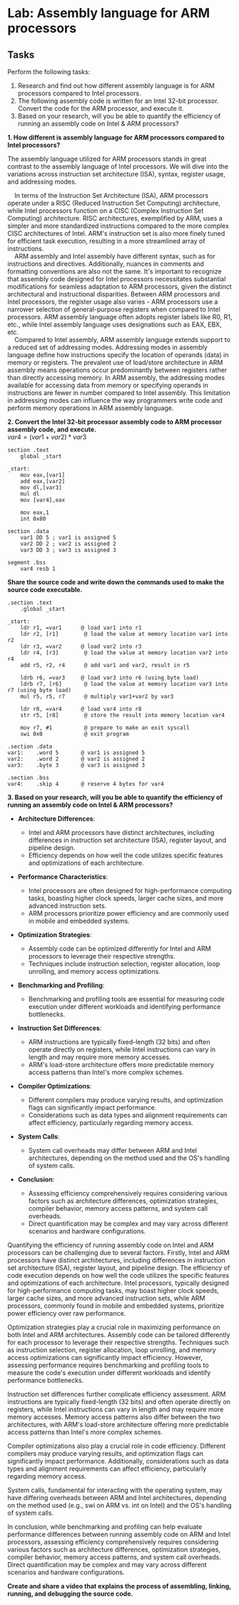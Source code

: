 # Lab: Assembly language for ARM processors

## Tasks
Perform the following tasks:  
1. Research and find out how different assembly language is for ARM processors compared to Intel processors.
2. The following assembly code is written for an Intel 32-bit processor. Convert the code for the ARM processor, and execute it.
3. Based on your research, will you be able to quantify the efficiency of running an assembly code on Intel & ARM processors?


**1. How different is assembly language for ARM processors compared to Intel processors?**

The assembly language utilized for ARM processors stands in great contrast to the assembly language of Intel processors. We will dive into the variations across instruction set architecture (ISA), syntax, register usage, and addressing modes.

&nbsp;&nbsp;&nbsp;&nbsp;In terms of the Instruction Set Architecture (ISA), ARM processors operate under a RISC (Reduced Instruction Set Computing) architecture, while Intel processors function on a CISC (Complex Instruction Set Computing) architecture. RISC architectures, exemplified by ARM, uses a simpler and more standardized instructions compared to the more complex CISC architectures of Intel. ARM's instruction set is also more finely tuned for efficient task execution, resulting in a more streamlined array of instructions.  
&nbsp;&nbsp;&nbsp;&nbsp;ARM assembly and Intel assembly have different syntax, such as for instructions and directives. Additionally, nuances in comments and formatting conventions are also not the same. It's important to recognize that assembly code designed for Intel processors necessitates substantial modifications for seamless adaptation to ARM processors, given the distinct architectural and instructional disparities. Between ARM processors and Intel processors, the register usage also varies - ARM processors use a narrower selection of general-purpose registers when compared to Intel processors. ARM assembly language often adopts register labels like R0, R1, etc., while Intel assembly language uses designations such as EAX, EBX, etc.  
&nbsp;&nbsp;&nbsp;&nbsp;Compared to Intel assembly, ARM assembly language extends support to a reduced set of addressing modes. Addressing modes in assembly language define how instructions specify the location of operands (data) in memory or registers. The prevalent use of load/store architecture in ARM assembly means operations occur predominantly between registers rather than directly accessing memory. In ARM assembly, the addressing modes available for accessing data from memory or specifying operands in instructions are fewer in number compared to Intel assembly. This limitation in addressing modes can influence the way programmers write code and perform memory operations in ARM assembly language.  

**2. Convert the Intel 32-bit processor assembly code to ARM processor assembly code, and execute.**  
$var4 = (var1+var2)*var3$

```assembly
section .text
    global _start

_start:
    mov eax,[var1]
    add eax,[var2]
    mov dl,[var3]
    mul dl
    mov [var4],eax
    
    mov eax,1
    int 0x80

section .data
    var1 DD 5 ; var1 is assigned 5
    var2 DD 2 ; var2 is assigned 2
    var3 DD 3 ; var3 is assigned 3
    
segment .bss
    var4 resb 1
```

**Share the source code and write down the commands used to make the source code executable.**
```assembly
.section .text
    .global _start

_start:
    ldr r1, =var1      @ load var1 into r1
    ldr r2, [r1]        @ load the value at memory location var1 into r2
    ldr r3, =var2      @ load var2 into r3
    ldr r4, [r3]        @ load the value at memory location var2 into r4
    add r5, r2, r4      @ add var1 and var2, result in r5
    
    ldrb r6, =var3     @ load var3 into r6 (using byte load)
    ldrb r7, [r6]       @ load the value at memory location var3 into r7 (using byte load)
    mul r5, r5, r7      @ multiply var1+var2 by var3
    
    ldr r8, =var4      @ load var4 into r8
    str r5, [r8]        @ store the result into memory location var4
    
    mov r7, #1          @ prepare to make an exit syscall
    swi 0x0             @ exit program

.section .data
var1:    .word 5       @ var1 is assigned 5
var2:    .word 2       @ var2 is assigned 2
var3:    .byte 3       @ var3 is assigned 3

.section .bss
var4:    .skip 4       @ reserve 4 bytes for var4
```
**3. Based on your research, will you be able to quantify the efficiency of running an assembly code on Intel & ARM processors?**

- **Architecture Differences**:
  - Intel and ARM processors have distinct architectures, including differences in instruction set architecture (ISA), register layout, and pipeline design.
  - Efficiency depends on how well the code utilizes specific features and optimizations of each architecture.

- **Performance Characteristics**:
  - Intel processors are often designed for high-performance computing tasks, boasting higher clock speeds, larger cache sizes, and more advanced instruction sets.
  - ARM processors prioritize power efficiency and are commonly used in mobile and embedded systems.

- **Optimization Strategies**:
  - Assembly code can be optimized differently for Intel and ARM processors to leverage their respective strengths.
  - Techniques include instruction selection, register allocation, loop unrolling, and memory access optimizations.

- **Benchmarking and Profiling**:
  - Benchmarking and profiling tools are essential for measuring code execution under different workloads and identifying performance bottlenecks.
  
- **Instruction Set Differences**:
  - ARM instructions are typically fixed-length (32 bits) and often operate directly on registers, while Intel instructions can vary in length and may require more memory accesses.
  - ARM's load-store architecture offers more predictable memory access patterns than Intel's more complex schemes.
  
- **Compiler Optimizations**:
  - Different compilers may produce varying results, and optimization flags can significantly impact performance.
  - Considerations such as data types and alignment requirements can affect efficiency, particularly regarding memory access.

- **System Calls**:
  - System call overheads may differ between ARM and Intel architectures, depending on the method used and the OS's handling of system calls.

- **Conclusion**:
  - Assessing efficiency comprehensively requires considering various factors such as architecture differences, optimization strategies, compiler behavior, memory access patterns, and system call overheads.
  - Direct quantification may be complex and may vary across different scenarios and hardware configurations.


Quantifying the efficiency of running assembly code on Intel and ARM processors can be challenging due to several factors. Firstly, Intel and ARM processors have distinct architectures, including differences in instruction set architecture (ISA), register layout, and pipeline design. The efficiency of code execution depends on how well the code utilizes the specific features and optimizations of each architecture. Intel processors, typically designed for high-performance computing tasks, may boast higher clock speeds, larger cache sizes, and more advanced instruction sets, while ARM processors, commonly found in mobile and embedded systems, prioritize power efficiency over raw performance.

Optimization strategies play a crucial role in maximizing performance on both Intel and ARM architectures. Assembly code can be tailored differently for each processor to leverage their respective strengths. Techniques such as instruction selection, register allocation, loop unrolling, and memory access optimizations can significantly impact efficiency. However, assessing performance requires benchmarking and profiling tools to measure the code's execution under different workloads and identify performance bottlenecks.

Instruction set differences further complicate efficiency assessment. ARM instructions are typically fixed-length (32 bits) and often operate directly on registers, while Intel instructions can vary in length and may require more memory accesses. Memory access patterns also differ between the two architectures, with ARM's load-store architecture offering more predictable access patterns than Intel's more complex schemes.

Compiler optimizations also play a crucial role in code efficiency. Different compilers may produce varying results, and optimization flags can significantly impact performance. Additionally, considerations such as data types and alignment requirements can affect efficiency, particularly regarding memory access.

System calls, fundamental for interacting with the operating system, may have differing overheads between ARM and Intel architectures, depending on the method used (e.g., swi on ARM vs. int on Intel) and the OS's handling of system calls.

In conclusion, while benchmarking and profiling can help evaluate performance differences between running assembly code on ARM and Intel processors, assessing efficiency comprehensively requires considering various factors such as architecture differences, optimization strategies, compiler behavior, memory access patterns, and system call overheads. Direct quantification may be complex and may vary across different scenarios and hardware configurations.

**Create and share a video that explains the process of assembling, linking, running, and debugging the source code.**
